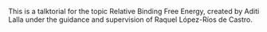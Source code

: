 This is a talktorial for the topic Relative Binding Free Energy, created by Aditi Lalla under the guidance and supervision of Raquel López-Ríos de Castro.